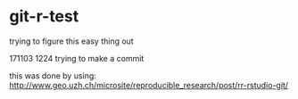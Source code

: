 # git-r-test
trying to figure this easy thing out

171103 1224 trying to make a commit

this was done by using:
http://www.geo.uzh.ch/microsite/reproducible_research/post/rr-rstudio-git/